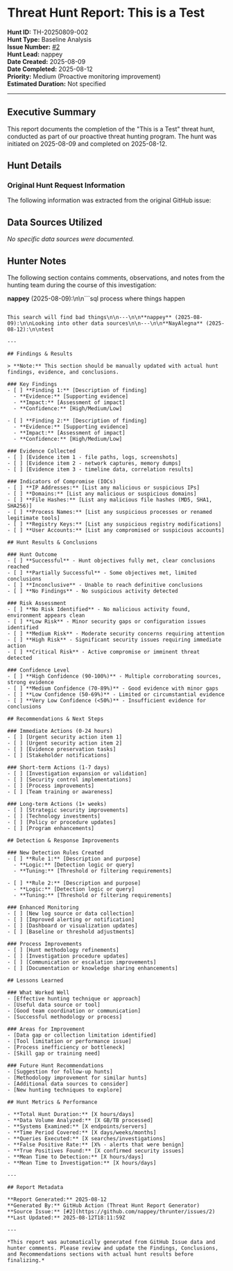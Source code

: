 # Threat Hunt Report: This is a Test

**Hunt ID:** TH-20250809-002  
**Hunt Type:** Baseline Analysis  
**Issue Number:** [#2](https://github.com/nappey/thrunter/issues/2)  
**Hunt Lead:** nappey  
**Date Created:** 2025-08-09  
**Date Completed:** 2025-08-12  
**Priority:** Medium (Proactive monitoring improvement)  
**Estimated Duration:** Not specified  

---

## Executive Summary

This report documents the completion of the "This is a Test" threat hunt, conducted as part of our proactive threat hunting program. The hunt was initiated on 2025-08-09 and completed on 2025-08-12.

## Hunt Details

### Original Hunt Request Information

The following information was extracted from the original GitHub issue:



## Data Sources Utilized

*No specific data sources were documented.*

## Hunter Notes

The following section contains comments, observations, and notes from the hunting team during the course of this investigation:

**nappey** (2025-08-09):\n\n```sql
process where things happen
```

This search will find bad things\n\n---\n\n**nappey** (2025-08-09):\n\nLooking into other data sources\n\n---\n\n**NayAlegna** (2025-08-12):\n\ntest

---

## Findings & Results

> **Note:** This section should be manually updated with actual hunt findings, evidence, and conclusions.

### Key Findings
- [ ] **Finding 1:** [Description of finding]
  - **Evidence:** [Supporting evidence]
  - **Impact:** [Assessment of impact]
  - **Confidence:** [High/Medium/Low]

- [ ] **Finding 2:** [Description of finding]
  - **Evidence:** [Supporting evidence]
  - **Impact:** [Assessment of impact]
  - **Confidence:** [High/Medium/Low]

### Evidence Collected
- [ ] [Evidence item 1 - file paths, logs, screenshots]
- [ ] [Evidence item 2 - network captures, memory dumps]
- [ ] [Evidence item 3 - timeline data, correlation results]

### Indicators of Compromise (IOCs)
- [ ] **IP Addresses:** [List any malicious or suspicious IPs]
- [ ] **Domains:** [List any malicious or suspicious domains]
- [ ] **File Hashes:** [List any malicious file hashes (MD5, SHA1, SHA256)]
- [ ] **Process Names:** [List any suspicious processes or renamed legitimate tools]
- [ ] **Registry Keys:** [List any suspicious registry modifications]
- [ ] **User Accounts:** [List any compromised or suspicious accounts]

## Hunt Results & Conclusions

### Hunt Outcome
- [ ] **Successful** - Hunt objectives fully met, clear conclusions reached
- [ ] **Partially Successful** - Some objectives met, limited conclusions
- [ ] **Inconclusive** - Unable to reach definitive conclusions
- [ ] **No Findings** - No suspicious activity detected

### Risk Assessment
- [ ] **No Risk Identified** - No malicious activity found, environment appears clean
- [ ] **Low Risk** - Minor security gaps or configuration issues identified
- [ ] **Medium Risk** - Moderate security concerns requiring attention
- [ ] **High Risk** - Significant security issues requiring immediate action
- [ ] **Critical Risk** - Active compromise or imminent threat detected

### Confidence Level
- [ ] **High Confidence (90-100%)** - Multiple corroborating sources, strong evidence
- [ ] **Medium Confidence (70-89%)** - Good evidence with minor gaps
- [ ] **Low Confidence (50-69%)** - Limited or circumstantial evidence
- [ ] **Very Low Confidence (<50%)** - Insufficient evidence for conclusions

## Recommendations & Next Steps

### Immediate Actions (0-24 hours)
- [ ] [Urgent security action item 1]
- [ ] [Urgent security action item 2]
- [ ] [Evidence preservation tasks]
- [ ] [Stakeholder notifications]

### Short-term Actions (1-7 days)
- [ ] [Investigation expansion or validation]
- [ ] [Security control implementations]
- [ ] [Process improvements]
- [ ] [Team training or awareness]

### Long-term Actions (1+ weeks)
- [ ] [Strategic security improvements]
- [ ] [Technology investments]
- [ ] [Policy or procedure updates]
- [ ] [Program enhancements]

## Detection & Response Improvements

### New Detection Rules Created
- [ ] **Rule 1:** [Description and purpose]
  - **Logic:** [Detection logic or query]
  - **Tuning:** [Threshold or filtering requirements]

- [ ] **Rule 2:** [Description and purpose]
  - **Logic:** [Detection logic or query]
  - **Tuning:** [Threshold or filtering requirements]

### Enhanced Monitoring
- [ ] [New log source or data collection]
- [ ] [Improved alerting or notification]
- [ ] [Dashboard or visualization updates]
- [ ] [Baseline or threshold adjustments]

### Process Improvements
- [ ] [Hunt methodology refinements]
- [ ] [Investigation procedure updates]
- [ ] [Communication or escalation improvements]
- [ ] [Documentation or knowledge sharing enhancements]

## Lessons Learned

### What Worked Well
- [Effective hunting technique or approach]
- [Useful data source or tool]
- [Good team coordination or communication]
- [Successful methodology or process]

### Areas for Improvement
- [Data gap or collection limitation identified]
- [Tool limitation or performance issue]
- [Process inefficiency or bottleneck]
- [Skill gap or training need]

### Future Hunt Recommendations
- [Suggestion for follow-up hunts]
- [Methodology improvement for similar hunts]
- [Additional data sources to consider]
- [New hunting techniques to explore]

## Hunt Metrics & Performance

- **Total Hunt Duration:** [X hours/days]
- **Data Volume Analyzed:** [X GB/TB processed]
- **Systems Examined:** [X endpoints/servers]
- **Time Period Covered:** [X days/weeks/months]
- **Queries Executed:** [X searches/investigations]
- **False Positive Rate:** [X% - alerts that were benign]
- **True Positives Found:** [X confirmed security issues]
- **Mean Time to Detection:** [X hours/days]
- **Mean Time to Investigation:** [X hours/days]

---

## Report Metadata

**Report Generated:** 2025-08-12  
**Generated By:** GitHub Action (Threat Hunt Report Generator)  
**Source Issue:** [#2](https://github.com/nappey/thrunter/issues/2)  
**Last Updated:** 2025-08-12T18:11:59Z  

---

*This report was automatically generated from GitHub Issue data and hunter comments. Please review and update the Findings, Conclusions, and Recommendations sections with actual hunt results before finalizing.*

